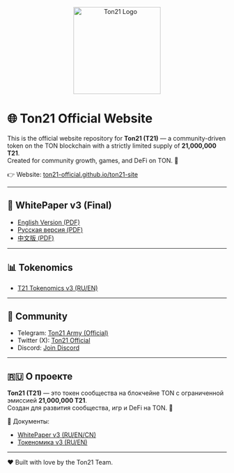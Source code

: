 <p align="center">
  <img src="t21_logo.png" alt="Ton21 Logo" width="200"/>
</p>

# 🌐 Ton21 Official Website

This is the official website repository for **Ton21 (T21)** — a community-driven token on the TON blockchain with a strictly limited supply of **21,000,000 T21**.  
Created for community growth, games, and DeFi on TON. 🚀

👉 Website: [ton21-official.github.io/ton21-site](https://ton21-official.github.io/ton21-site/)

---

## 📄 WhitePaper v3 (Final)
- [English Version (PDF)](Ton21_WhitePaper_v3_EN.pdf)  
- [Русская версия (PDF)](Ton21_WhitePaper_v3_RU.pdf)  
- [中文版 (PDF)](Ton21_WhitePaper_v3_CN.pdf)  

---

## 📊 Tokenomics
- [T21 Tokenomics v3 (RU/EN)](https://github.com/ton21-official/ton21_official/blob/main/T21_Tokenomics_v3.md)

---

## 👥 Community
- Telegram: [Ton21 Army (Official)](https://t.me/Ton21_Army)  
- Twitter (X): [Ton21 Official](https://twitter.com/Ton21Official)  
- Discord: [Join Discord](https://discord.gg/me2kuT9Pq)

---

## 🇷🇺 О проекте
**Ton21 (T21)** — это токен сообщества на блокчейне TON с ограниченной эмиссией **21,000,000 T21**.  
Создан для развития сообщества, игр и DeFi на TON. 🚀

📄 Документы:  
- [WhitePaper v3 (RU/EN/CN)](Ton21_WhitePaper_v3_EN.pdf)  
- [Токеномика v3 (RU/EN)](https://github.com/ton21-official/ton21_official/blob/main/T21_Tokenomics_v3.md)

---

❤️ Built with love by the Ton21 Team.
